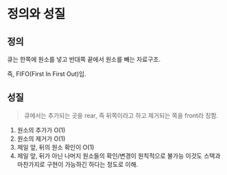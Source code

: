 # 정의와 성질
## 정의
큐는 한쪽에 원소를 넣고 반대쪽 끝에서 원소를 빼는 자료구조.

즉, FIFO(First In First Out)임.

## 성질
> 큐에서는 추가되는 곳을 rear, 즉 뒤쪽이라고 하고 제거되는 쪽을 front라 칭함. 
1. 원소의 추가가 O(1)
2. 원소의 제거가 O(1)
3. 제일 앞, 뒤의 원소 확인이 O(1)
4. 제일 앞, 뒤가 아닌 나머지 원소들의 확인/변경이 원칙적으로 불가능
이것도 스택과 마찬가지로  구현이 가능하긴 하다는 정도로 이해.


